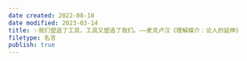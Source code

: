 ```yaml
---
date created: 2022-08-18
date modified: 2023-03-14
title: ✨我们塑造了工具，工具又塑造了我们。——麦克卢汉《理解媒介：论人的延伸》
filetype: 名言
publish: true
---
```


